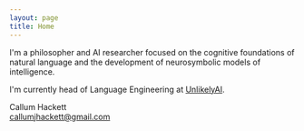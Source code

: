 ```yaml
---
layout: page
title: Home
---
```

I'm a philosopher and AI researcher focused on the cognitive foundations of natural language and the development of neurosymbolic models of intelligence.

I'm currently head of Language Engineering at [UnlikelyAI](https://www.unlikely.ai/).

Callum Hackett
<br/>
callumjhackett@gmail.com